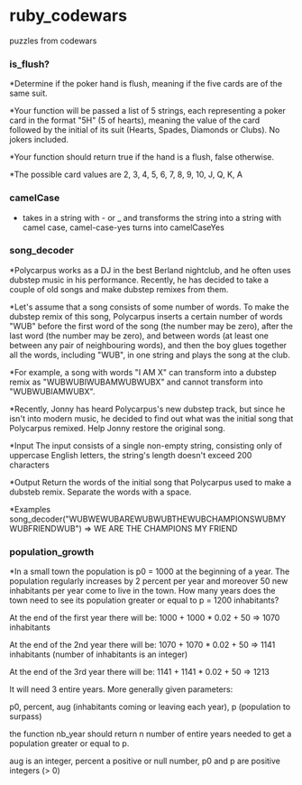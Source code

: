# ruby_codewars
puzzles from codewars

### is_flush?
*Determine if the poker hand is flush, meaning if the five cards are of the same suit.

*Your function will be passed a list of 5 strings, each representing a poker card in the format "5H" (5 of hearts), meaning the value of the card followed by the initial of its suit (Hearts, Spades, Diamonds or Clubs). No jokers included.

*Your function should return true if the hand is a flush, false otherwise.

*The possible card values are 2, 3, 4, 5, 6, 7, 8, 9, 10, J, Q, K, A

### camelCase
* takes in a string with - or _ and transforms the string into a string with camel case, camel-case-yes turns into camelCaseYes


### song_decoder

*Polycarpus works as a DJ in the best Berland nightclub, and he often uses dubstep music in his performance. Recently, he has decided to take a couple of old songs and make dubstep remixes from them.

*Let's assume that a song consists of some number of words. To make the dubstep remix of this song, Polycarpus inserts a certain number of words "WUB" before the first word of the song (the number may be zero), after the last word (the number may be zero), and between words (at least one between any pair of neighbouring words), and then the boy glues together all the words, including "WUB", in one string and plays the song at the club.

*For example, a song with words "I AM X" can transform into a dubstep remix as "WUBWUBIWUBAMWUBWUBX" and cannot transform into "WUBWUBIAMWUBX".

*Recently, Jonny has heard Polycarpus's new dubstep track, but since he isn't into modern music, he decided to find out what was the initial song that Polycarpus remixed. Help Jonny restore the original song.

*Input
The input consists of a single non-empty string, consisting only of uppercase English letters, the string's length doesn't exceed 200 characters

*Output
Return the words of the initial song that Polycarpus used to make a dubsteb remix. Separate the words with a space.

*Examples
song_decoder("WUBWEWUBAREWUBWUBTHEWUBCHAMPIONSWUBMYWUBFRIENDWUB")
    =>  WE ARE THE CHAMPIONS MY FRIEND


### population_growth

*In a small town the population is p0 = 1000 at the beginning of a year. The population regularly increases by 2 percent per year and moreover 50 new inhabitants per year come to live in the town. How many years does the town need to see its population greater or equal to p = 1200 inhabitants?

At the end of the first year there will be: 
1000 + 1000 * 0.02 + 50 => 1070 inhabitants

At the end of the 2nd year there will be: 
1070 + 1070 * 0.02 + 50 => 1141 inhabitants (number of inhabitants is an integer)

At the end of the 3rd year there will be:
1141 + 1141 * 0.02 + 50 => 1213

It will need 3 entire years.
More generally given parameters:

p0, percent, aug (inhabitants coming or leaving each year), p (population to surpass)

the function nb_year should return n number of entire years needed to get a population greater or equal to p.

aug is an integer, percent a positive or null number, p0 and p are positive integers (> 0)

